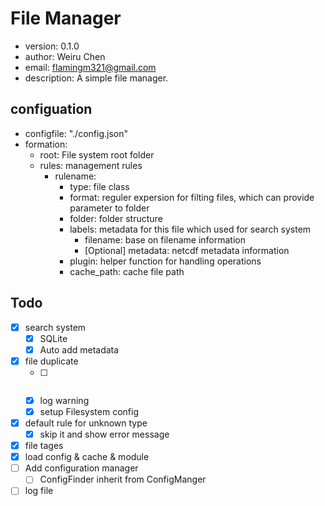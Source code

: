 # File Manager
 - version: 0.1.0
 - author: Weiru Chen
 - email: flamingm321@gmail.com
 - description:
    A simple file manager.

## configuation
 - configfile: "./config.json"
 - formation:
    - root: File system root folder
    - rules: management rules
        - rulename: 
            - type: file class
            - format: reguler expersion for filting files, which can provide parameter to folder
            - folder: folder structure
            - labels: metadata for this file which used for search system
                - filename: base on filename information
                - [Optional] metadata: netcdf metadata information
            - plugin: helper function for handling operations
            - cache_path: cache file path

## Todo
- [x] search system
    - [x] SQLite
    - [x] Auto add metadata
- [x] file duplicate
    - [ ] ~~~raise error~~~
    - [x] log warning
    - [x] setup Filesystem config
- [x] default rule for unknown type
    - [x] skip it and show error message
- [x] file tages
- [x] load config & cache & module
- [ ] Add configuration manager
    - [ ] ConfigFinder inherit from ConfigManger
- [ ] log file
